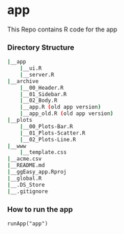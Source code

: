 # app
This Repo contains R code for the app

### Directory Structure
```bash
|__app
    |__ui.R
    |__server.R
|__archive
    |__00_Header.R
    |__01_Sidebar.R
    |__02_Body.R
    |__app.R (old app version)
    |__app_old.R (old app version)
|__plots
    |__00_Plots-Bar.R
    |__01_Plots-Scatter.R
    |__02_Plots-Line.R
|__www
    |__template.css
|__acme.csv
|__README.md
|__ggEasy_app.Rproj
|__global.R
|__.DS_Store
|__.gitignore

 ```

### How to run the app
`runApp("app")`
